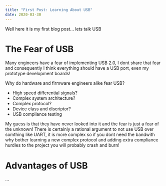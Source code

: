 ```yaml
---
title: "First Post: Learning About USB"
date: 2020-03-30
---
```


<!--# First Post: Learning About USB-->

Well here it is my first blog post... lets talk USB

# The Fear of USB
Many engineers have a fear of implementing USB 2.0, 
I dont share that fear and consequently I think everything should have a USB port, 
even my prototype development boards!

Why do hardware and firmware engineers alike fear USB?
- High speed differential signals?
- Complex system architecture?
- Complex protocol?
- Device class and discriptor?
- USB compliance testing

My guess is that they have never looked into it and the fear is just a fear of the unknown! 
There is certainly a rational argument to not use USB over somthing like UART, 
it is more complex so if you dont need the bandwith why bother learning a new complex protocol 
and adding extra compliance hurdles to the project you will probably crash and burn!

# Advantages of USB
...
